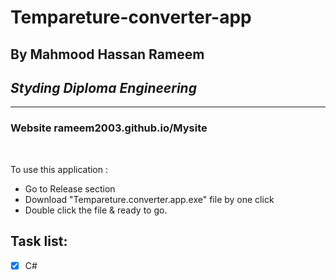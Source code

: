 # Tempareture-converter-app
## By Mahmood Hassan Rameem
## _Styding Diploma Engineering_


---

### Website rameem2003.github.io/Mysite

<br/>

To use this application :
<br/>

- Go to Release section
- Download "Tempareture.converter.app.exe" file by one click
- Double click the file & ready to go.
## Task list:
- [x] C#